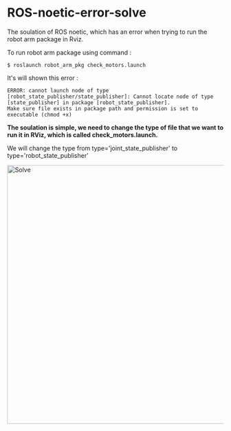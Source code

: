 # ROS-noetic-error-solve
The soulation of ROS noetic, which has an error when trying to run the robot arm package in Rviz. 

To run robot arm package using command :

```
$ roslaunch robot_arm_pkg check_motors.launch
```

It's will shown this error :

```
ERROR: cannot launch node of type [robot_state_publisher/state_publisher]: Cannot locate node of type [state_publisher] in package [robot_state_publisher]. 
Make sure file exists in package path and permission is set to executable (chmod +x)
```

**The soulation is simple, we need to change the type of file that we want to run it in RViz, which is called check_motors.launch.**

We will change the type from type='joint_state_publisher' to type='robot_state_publisher'

<img width="600" alt="Solve" src="https://user-images.githubusercontent.com/43522153/122856397-65c83a80-d31f-11eb-96e7-a063e5d41545.png">







